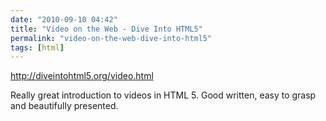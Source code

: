```yaml
---
date: "2010-09-10 04:42"
title: "Video on the Web - Dive Into HTML5"
permalink: "video-on-the-web-dive-into-html5"
tags: [html]
---
```


<a href="http://diveintohtml5.org/video.html">http://diveintohtml5.org/video.html</a>

Really great introduction to videos in HTML 5. Good written, easy to grasp and beautifully presented.
